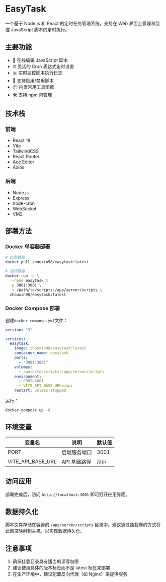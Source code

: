 <!--
 * @Description: 
 * @Author: zhouxin
 * @Date: 2025-03-21 23:34:02
 * @LastEditors: 
 * @LastEditTime: 2025-03-21 23:34:09
 * @FilePath: \easyTask\README.md
-->
# EasyTask

一个基于 Node.js 和 React 的定时任务管理系统，支持在 Web 界面上管理和监控 JavaScript 脚本的定时执行。

## 主要功能

- 📝 在线编辑 JavaScript 脚本
- ⏰ 灵活的 Cron 表达式定时设置
- 📊 实时监控脚本执行日志
- 🔄 支持启用/禁用脚本
- 📦 内置常用工具函数
- 🛠️ 支持 npm 包管理

## 技术栈

### 前端

- React 18
- Vite
- TailwindCSS
- React Router
- Ace Editor
- Axios

### 后端

- Node.js
- Express
- node-cron
- WebSocket
- VM2

## 部署方法

### Docker 单容器部署

```bash
# 拉取镜像
docker pull zhouxin98/easytask:latest

# 运行容器
docker run -d \
  --name easytask \
  -p 3001:3001 \
  -v /path/to/scripts:/app/server/scripts \
  zhouxin98/easytask:latest
```

### Docker Compose 部署

创建`docker-compose.yml`文件：

```yaml
version: "3"

services:
  easytask:
    image: zhouxin98/easytask:latest
    container_name: easytask
    ports:
      - "3001:3001"
    volumes:
      - /path/to/scripts:/app/server/scripts
    environment:
      - PORT=3001
      - VITE_API_BASE_URL=/api
    restart: unless-stopped
```

运行：

```bash
docker-compose up -d
```

## 环境变量

| 变量名            | 说明         | 默认值 |
| ----------------- | ------------ | ------ |
| PORT              | 后端服务端口 | 3001   |
| VITE_API_BASE_URL | API 基础路径 | /api   |

## 访问应用

部署完成后，访问 `http://localhost:3001` 即可打开应用界面。

## 数据持久化

脚本文件存储在容器的 `/app/server/scripts` 目录中。建议通过挂载卷的方式将此目录映射到主机，以实现数据持久化。

## 注意事项

1. 确保挂载目录具有适当的读写权限
2. 建议使用具体的版本标签而不是 latest 标签来部署
3. 在生产环境中，建议配置反向代理（如 Nginx）来提供服务
